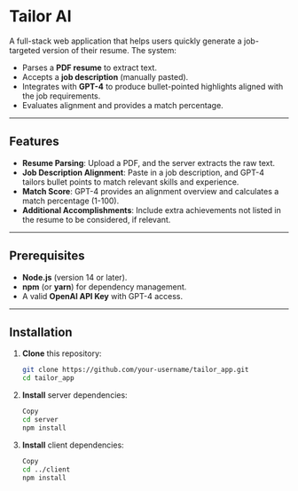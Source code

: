 # Tailor AI

A full-stack web application that helps users quickly generate a job-targeted version of their resume. The system:

- Parses a **PDF resume** to extract text.
- Accepts a **job description** (manually pasted).
- Integrates with **GPT-4** to produce bullet-pointed highlights aligned with the job requirements.
- Evaluates alignment and provides a match percentage.

---

## Features

- **Resume Parsing**: Upload a PDF, and the server extracts the raw text.
- **Job Description Alignment**: Paste in a job description, and GPT-4 tailors bullet points to match relevant skills and experience.
- **Match Score**: GPT-4 provides an alignment overview and calculates a match percentage (1-100).
- **Additional Accomplishments**: Include extra achievements not listed in the resume to be considered, if relevant.

---

## Prerequisites

- **Node.js** (version 14 or later).
- **npm** (or **yarn**) for dependency management.
- A valid **OpenAI API Key** with GPT-4 access.

---

## Installation

1. **Clone** this repository:
   ```bash
   git clone https://github.com/your-username/tailor_app.git
   cd tailor_app
2. **Install** server dependencies:
   ```bash
   Copy
   cd server
   npm install
3. **Install** client dependencies:
   ```bash
   Copy
   cd ../client
   npm install
